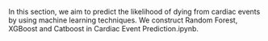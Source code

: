 In this section, we aim to predict the likelihood of dying from cardiac events by using machine learning techniques. 
We construct Random Forest, XGBoost and Catboost in Cardiac Event Prediction.ipynb.
